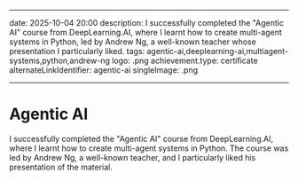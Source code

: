 
---
date: 2025-10-04 20:00
description: I successfully completed the "Agentic AI" course from DeepLearning.AI, where I learnt how to create multi-agent systems in Python, led by Andrew Ng, a well-known teacher whose presentation I particularly liked.
tags: agentic-ai,deeplearning-ai,multiagent-systems,python,andrew-ng
logo: .png
achievement.type: certificate
alternateLinkIdentifier: agentic-ai
singleImage: .png
 

---
# Agentic AI

  I successfully completed the "Agentic AI" course from DeepLearning.AI, where I learnt how to create multi-agent systems in Python. The course was led by Andrew Ng, a well-known teacher, and I particularly liked his presentation of the material.

